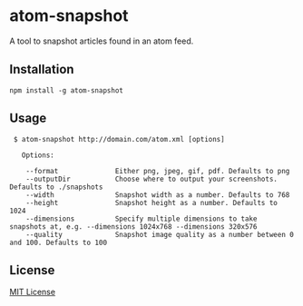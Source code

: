 # atom-snapshot

A tool to snapshot articles found in an atom feed.

## Installation

```
npm install -g atom-snapshot
```

## Usage

```
 $ atom-snapshot http://domain.com/atom.xml [options]

   Options:

    --format              Either png, jpeg, gif, pdf. Defaults to png
    --outputDir           Choose where to output your screenshots. Defaults to ./snapshots
    --width               Snapshot width as a number. Defaults to 768
    --height              Snapshot height as a number. Defaults to 1024
    --dimensions          Specify multiple dimensions to take snapshots at, e.g. --dimensions 1024x768 --dimensions 320x576
    --quality             Snapshot image quality as a number between 0 and 100. Defaults to 100
```

## License

[MIT License](http://en.wikipedia.org/wiki/MIT_License)
